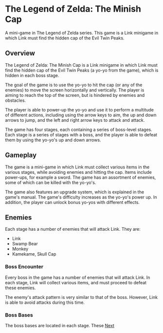 # The Legend of Zelda: The Minish Cap

A mini-game in The Legend of Zelda series. This game is a Link minigame in which Link must find the hidden cap of the Evil Twin Peaks.

## Overview

The Legend of Zelda: The Minish Cap is a Link minigame in which Link must find the hidden cap of the Evil Twin Peaks (a yo-yo from the game), which is hidden in each boss stage.

The goal of the game is to use the yo-yo to hit the cap (or any of the enemies) to move the screen horizontally and vertically. The player is aiming to reach the top of the screen, but is hindered by enemies and obstacles.

The player is able to power-up the yo-yo and use it to perform a multitude of different actions, including using the arrow keys to aim, the up and down arrows to jump, and the left and right arrow keys to attack and attack.

The game has four stages, each containing a series of boss-level stages. Each stage is a series of stages with a boss, and the player is able to defeat them by using the yo-yo's up and down arrows.

## Gameplay

The game is a mini-game in which Link must collect various items in the various stages, while avoiding enemies and hitting the cap. Items include power-ups, for example a sword. The game has an assortment of enemies, some of which can be killed with the yo-yo's.

The game also features an upgrade system, which is explained in the game's manual. The game's difficulty increases as the yo-yo's power up. In addition, the player can unlock bonus yo-yos with different effects.

## Enemies

Each stage has a number of enemies that will attack Link. They are:

*   Link
*   Swamp Bear
*   Monkey
*   Kamekame, Skull Cap

### Boss Encounter

Every boss in the game has a number of enemies that will attack Link. In each stage, Link will collect various items, and must proceed to defeat these enemies.

The enemy's attack pattern is very similar to that of the boss. However, Link is able to avoid attacks during this time.

### Boss Bases

The boss bases are located in each stage. These
[Next](476.md)